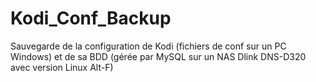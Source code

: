 # Kodi_Conf_Backup
Sauvegarde de la configuration de Kodi (fichiers de conf sur un PC Windows) et de sa BDD (gérée par MySQL sur un NAS Dlink DNS-D320 avec version Linux Alt-F)
